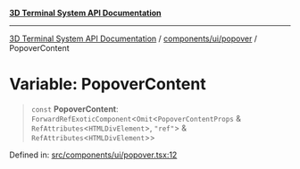 [**3D Terminal System API Documentation**](../../../../README.md)

***

[3D Terminal System API Documentation](../../../../README.md) / [components/ui/popover](../README.md) / PopoverContent

# Variable: PopoverContent

> `const` **PopoverContent**: `ForwardRefExoticComponent`\<`Omit`\<`PopoverContentProps` & `RefAttributes`\<`HTMLDivElement`\>, `"ref"`\> & `RefAttributes`\<`HTMLDivElement`\>\>

Defined in: [src/components/ui/popover.tsx:12](https://github.com/Dicommunitas/ThreeJS_Terminal_3D/blob/d3a4c6e46069e0806d20629a3dc62ea6a87d736c/src/components/ui/popover.tsx#L12)
